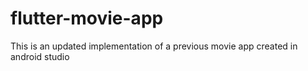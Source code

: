 # flutter-movie-app
This is an updated implementation of a previous movie app created in android studio
